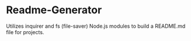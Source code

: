 # Readme-Generator
Utilizes inquirer and fs (file-saver) Node.js modules to build a README.md file for projects.
